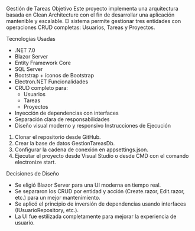 Gestión de Tareas 
Objetivo
Este proyecto implementa una arquitectura basada en Clean Architecture con el fin de desarrollar una aplicación mantenible y escalable. El sistema permite gestionar tres entidades con operaciones CRUD completas: Usuarios, Tareas y Proyectos.

Tecnologías Usadas
- .NET 7.0
- Blazor Server
- Entity Framework Core
- SQL Server
- Bootstrap + íconos de Bootstrap
- Electron.NET 
Funcionalidades
- CRUD completo para:
  - Usuarios
  - Tareas
  - Proyectos
- Inyección de dependencias con interfaces
- Separación clara de responsabilidades
- Diseño visual moderno y responsivo
Instrucciones de Ejecución
1. Clonar el repositorio desde GitHub.
2. Crear la base de datos GestionTareasDb.
3. Configurar la cadena de conexión en appsettings.json.
4. Ejecutar el proyecto desde Visual Studio o desde CMD con el comando electronize start. 

Decisiones de Diseño
- Se eligió Blazor Server para una UI moderna en tiempo real.
- Se separaron los CRUD por entidad y acción (Create.razor, Edit.razor, etc.) para un mejor mantenimiento.
- Se aplicó el principio de inversión de dependencias usando interfaces (IUsuarioRepository, etc.).
- La UI fue estilizada completamente para mejorar la experiencia de usuario.

